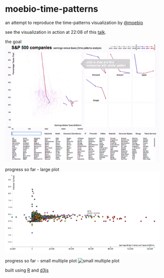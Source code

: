 moebio-time-patterns
====================

an attempt to reproduce the time-patterns visualization by [@moebio](https://twitter.com/moebio)

see the visualization in action at 22:08 of this [talk](http://visualized.com/2014/presents/santiago-ortiz/).

the goal
![the goal](time-patterns-example.png)

progress so far - large plot
![large plot](002-scatter-apple.png)

progress so far - small multiple plot
![small multiple plot](002-scatter-path-apple.png)

built using [R](http://www.r-project.org/) and [d3js](http://d3js.org/)
